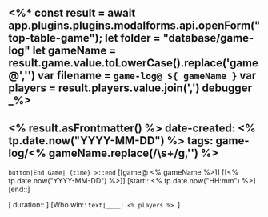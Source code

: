<%*
 const result = await app.plugins.plugins.modalforms.api.openForm("top-table-game");
 let folder = "database/game-log"
 let gameName = result.game.value.toLowerCase().replace('game@','')
 var filename = `game-log@ ${ gameName }`
 var players =  result.players.value.join(',')
debugger
 _%>
---
<% result.asFrontmatter() %>
date-created: <% tp.date.now("YYYY-MM-DD") %>
tags: game-log/<% gameName.replace(/\s+/g,'') %>
---
`button|End Game| {time} >::end` 
[[game@ <% gameName %>]] [[<% tp.date.now("YYYY-MM-DD") %>]] [start:: <% tp.date.now("HH:mm") %>] [end::]  

[ duration::  ]
[Who win:: `text|____| <% players %> `]
